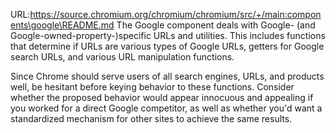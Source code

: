 URL:https://source.chromium.org/chromium/chromium/src/+/main:components\google\README.md
The Google component deals with Google- (and Google-owned-property-)specific
URLs and utilities.  This includes functions that determine if URLs are various
types of Google URLs, getters for Google search URLs, and various URL
manipulation functions.

Since Chrome should serve users of all search engines, URLs, and products well,
be hesitant before keying behavior to these functions.  Consider whether the
proposed behavior would appear innocuous and appealing if you worked for a
direct Google competitor, as well as whether you'd want a standardized mechanism
for other sites to achieve the same results.
